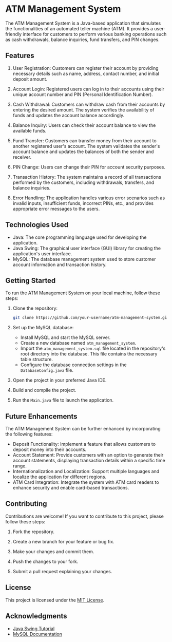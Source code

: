 # ATM Management System

The ATM Management System is a Java-based application that simulates the functionalities of an automated teller machine (ATM). It provides a user-friendly interface for customers to perform various banking operations such as cash withdrawals, balance inquiries, fund transfers, and PIN changes.

## Features

1. User Registration: Customers can register their account by providing necessary details such as name, address, contact number, and initial deposit amount.

2. Account Login: Registered users can log in to their accounts using their unique account number and PIN (Personal Identification Number).

3. Cash Withdrawal: Customers can withdraw cash from their accounts by entering the desired amount. The system verifies the availability of funds and updates the account balance accordingly.

4. Balance Inquiry: Users can check their account balance to view the available funds.

5. Fund Transfer: Customers can transfer money from their account to another registered user's account. The system validates the sender's account balance and updates the balances of both the sender and receiver.

6. PIN Change: Users can change their PIN for account security purposes.

7. Transaction History: The system maintains a record of all transactions performed by the customers, including withdrawals, transfers, and balance inquiries.

8. Error Handling: The application handles various error scenarios such as invalid inputs, insufficient funds, incorrect PINs, etc., and provides appropriate error messages to the users.

## Technologies Used

- Java: The core programming language used for developing the application.
- Java Swing: The graphical user interface (GUI) library for creating the application's user interface.
- MySQL: The database management system used to store customer account information and transaction history.

## Getting Started

To run the ATM Management System on your local machine, follow these steps:

1. Clone the repository:

   ```bash
   git clone https://github.com/your-username/atm-management-system.git
   ```

2. Set up the MySQL database:

   - Install MySQL and start the MySQL server.
   - Create a new database named `atm_management_system`.
   - Import the `atm_management_system.sql` file located in the repository's root directory into the database. This file contains the necessary table structure.
   - Configure the database connection settings in the `DatabaseConfig.java` file.

3. Open the project in your preferred Java IDE.

4. Build and compile the project.

5. Run the `Main.java` file to launch the application.

## Future Enhancements

The ATM Management System can be further enhanced by incorporating the following features:

- Deposit Functionality: Implement a feature that allows customers to deposit money into their accounts.
- Account Statement: Provide customers with an option to generate their account statements, displaying transaction details within a specific time range.
- Internationalization and Localization: Support multiple languages and localize the application for different regions.
- ATM Card Integration: Integrate the system with ATM card readers to enhance security and enable card-based transactions.

## Contributing

Contributions are welcome! If you want to contribute to this project, please follow these steps:

1. Fork the repository.

2. Create a new branch for your feature or bug fix.

3. Make your changes and commit them.

4. Push the changes to your fork.

5. Submit a pull request explaining your changes.

## License

This project is licensed under the [MIT License](LICENSE).

## Acknowledgments

- [Java Swing Tutorial](https://docs.oracle.com/javase/tutorial/uiswing/)
- [MySQL Documentation](https://dev.mysql.com/doc/)
